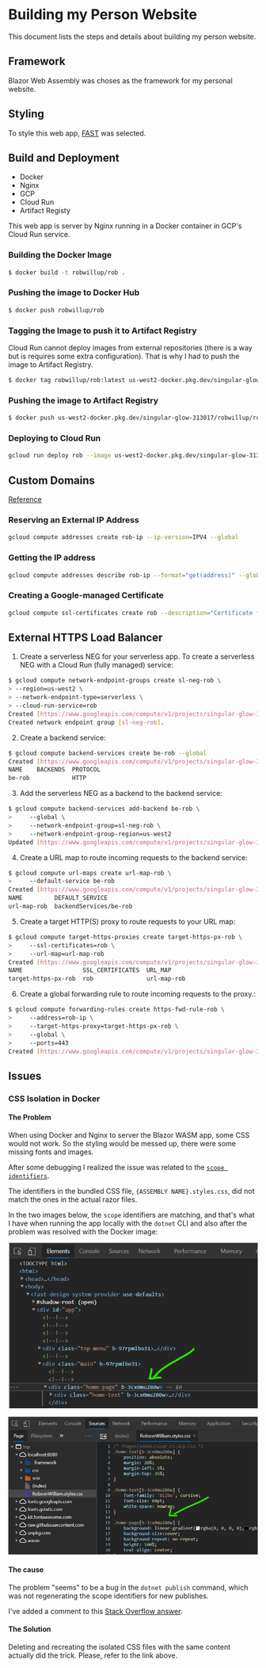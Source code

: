 # Building my Person Website

This document lists the steps and details about building my person website.

## Framework

Blazor Web Assembly was choses as the framework for my personal website.

## Styling

To style this web app, [FAST](https://www.fast.design/docs/integrations/blazor) was selected.

## Build and Deployment

* Docker
* Nginx
* GCP
* Cloud Run
* Artifact Registy

This web app is server by Nginx running in a Docker container in GCP's Cloud Run service.

### Building the Docker Image

```bash
$ docker build -t robwillup/rob .
```

### Pushing the image to Docker Hub

```bash
$ docker push robwillup/rob
```

### Tagging the Image to push it to Artifact Registry

Cloud Run cannot deploy images from external repositories (there is a way but is requires some extra configuration). That is why I had to push the image to Artifact Registry.

```bash
$ docker tag robwillup/rob:latest us-west2-docker.pkg.dev/singular-glow-313017/robwillup/rob
```

### Pushing the image to Artifact Registry

```bash
$ docker push us-west2-docker.pkg.dev/singular-glow-313017/robwillup/rob
```

### Deploying to Cloud Run

```bash
gcloud run deploy rob --image us-west2-docker.pkg.dev/singular-glow-313017/robwillup/rob:latest
```

## Custom Domains

[Reference](https://cloud.google.com/load-balancing/docs/ssl-certificates/google-managed-certs)

### Reserving an External IP Address

```bash
gcloud compute addresses create rob-ip --ip-version=IPV4 --global
```

### Getting the IP address

```bash
gcloud compute addresses describe rob-ip --format="get(address)" --global
```

### Creating a Google-managed Certificate

```bash
gcloud compute ssl-certificates create rob --description="Certificate for Rob's personal Website" --domains=robwillup.com --global
```

## External HTTPS Load Balancer

1. Create a serverless NEG for your serverless app. To create a serverless NEG with a Cloud Run (fully managed) service:

```bash
$ gcloud compute network-endpoint-groups create sl-neg-rob \
> --region=us-west2 \
> --network-endpoint-type=serverless \
> --cloud-run-service=rob
Created [https://www.googleapis.com/compute/v1/projects/singular-glow-313017/regions/us-west2/networkEndpointGroups/sl-neg-rob].
Created network endpoint group [sl-neg-rob].
```

2. Create a backend service:

```bash
$ gcloud compute backend-services create be-rob --global
Created [https://www.googleapis.com/compute/v1/projects/singular-glow-313017/global/backendServices/be-rob].
NAME    BACKENDS  PROTOCOL
be-rob            HTTP
```

3. Add the serverless NEG as a backend to the backend service:

```bash
$ gcloud compute backend-services add-backend be-rob \
>     --global \
>     --network-endpoint-group=sl-neg-rob \
>     --network-endpoint-group-region=us-west2
Updated [https://www.googleapis.com/compute/v1/projects/singular-glow-313017/global/backendServices/be-rob].
```

4. Create a URL map to route incoming requests to the backend service:

```bash
$ gcloud compute url-maps create url-map-rob \
>     --default-service be-rob
Created [https://www.googleapis.com/compute/v1/projects/singular-glow-313017/global/urlMaps/url-map-rob].
NAME         DEFAULT_SERVICE
url-map-rob  backendServices/be-rob
```

5. Create a target HTTP(S) proxy to route requests to your URL map:

```bash
$ gcloud compute target-https-proxies create target-https-px-rob \
>     --ssl-certificates=rob \
>     --url-map=url-map-rob
Created [https://www.googleapis.com/compute/v1/projects/singular-glow-313017/global/targetHttpsProxies/target-https-px-rob].
NAME                 SSL_CERTIFICATES  URL_MAP
target-https-px-rob  rob               url-map-rob
```

6. Create a global forwarding rule to route incoming requests to the proxy.:

```bash
$ gcloud compute forwarding-rules create https-fwd-rule-rob \
>     --address=rob-ip \
>     --target-https-proxy=target-https-px-rob \
>     --global \
>     --ports=443
Created [https://www.googleapis.com/compute/v1/projects/singular-glow-313017/global/forwardingRules/https-fwd-rule-rob].
```



## Issues

### CSS Isolation in Docker

#### The Problem

When using Docker and Nginx to server the Blazor WASM app, some CSS would not work. So the styling would be messed up, there were some missing fonts and images.

After some debugging I realized the issue was related to the [`scope identifiers`](https://docs.microsoft.com/en-us/aspnet/core/blazor/components/css-isolation?view=aspnetcore-5.0#css-isolation-bundling).

The identifiers in the bundled CSS file, `{ASSEMBLY NAME}.styles.css`, did not match the ones in the actual razor files.

In the two images below, the `scope` identifiers are matching, and that's what I have when running the app locally with the `dotnet` CLI and also after the problem was resolved with the Docker image:

![elements](../../../../assets/images/MyPersonalWebsite/css-isolation-issue-elements.png)

![source](../../../../assets/images/MyPersonalWebsite/css-isolation-issue-source.png)

#### The cause

The problem "seems" to be a bug in the `dotnet publish` command, which was not regenerating the scope identifiers for new publishes.

I've added a comment to this [Stack Overflow answer](https://stackoverflow.com/a/65548488/7007769).

#### The Solution

Deleting and recreating the isolated CSS files with the same content actually did the trick. Please, refer to the link above.
